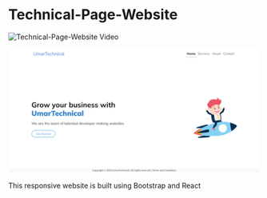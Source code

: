 # Technical-Page-Website

![Technical-Page-Website Video](https://github.com/user-attachments/assets/40b404ba-dab8-4df7-bade-9f8103188530)

![Technical-Page-Website Image](src/Images/image_2024-07-22_190720810.png)

This responsive website is built using Bootstrap and React




